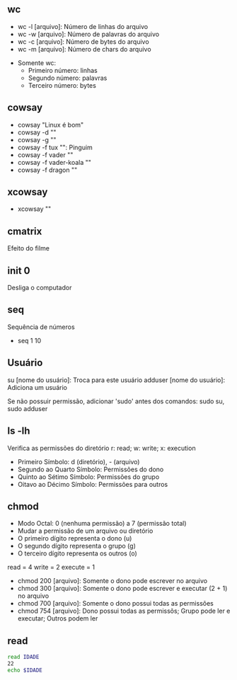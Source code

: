 ## wc

* wc -l [arquivo]: Número de linhas do arquivo
* wc -w [arquivo]: Número de palavras do arquivo
* wc -c [arquivo]: Número de bytes do arquivo
* wc -m [arquivo]: Número de chars do arquivo
- Somente wc:
  - Primeiro número: linhas
  - Segundo número: palavras
  - Terceiro número: bytes

## cowsay

* cowsay "Linux é bom"
* cowsay -d ""
* cowsay -g ""
* cowsay -f tux "": Pinguim
* cowsay -f vader ""
* cowsay -f vader-koala ""
* cowsay -f dragon ""

## xcowsay

* xcowsay ""

## cmatrix

Efeito do filme

## init 0

Desliga o computador

## seq

Sequência de números
* seq 1 10

## Usuário

su [nome do usuário]: Troca para este usuário
adduser [nome do usuário]: Adiciona um usuário

Se não possuir permissão, adicionar 'sudo' antes dos comandos: sudo su, sudo adduser

## ls -lh

Verifica as permissões do diretório
r: read; w: write; x: execution

* Primeiro Símbolo: d (diretório), - (arquivo)
* Segundo ao Quarto Símbolo: Permissões do dono
* Quinto ao Sétimo Símbolo: Permissões do grupo
* Oitavo ao Décimo Símbolo: Permissões para outros

## chmod

* Modo Octal: 0 (nenhuma permissão) a 7 (permissão total)
* Mudar a permissão de um arquivo ou diretório
* O primeiro dígito representa o dono (u)
* O segundo dígito representa o grupo (g)
* O terceiro dígito representa os outros (o)

read = 4
write = 2
execute = 1

* chmod 200 [arquivo]: Somente o dono pode escrever no arquivo
* chmod 300 [arquivo]: Somente o dono pode escrever e executar (2 + 1) no arquivo
* chmod 700 [arquivo]: Somente o dono possui todas as permissões
* chmod 754 [arquivo]: Dono possui todas as permissõs; Grupo pode ler e executar; Outros podem ler

## read

```bash
read IDADE
22
echo $IDADE
```

